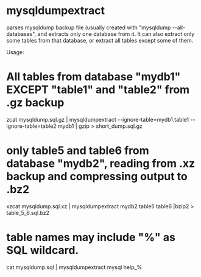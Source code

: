 # mysqldumpextract

parses mysqldump backup file (usually created with "mysqldump --all-databases", and extracts only one database from it.
It can also extract only some tables from that database, or extract all tables except some of them.

Usage:

# All tables from database "mydb1" EXCEPT "table1" and "table2" from .gz backup
zcat mysqldump.sql.gz | mysqldumpextract --ignore-table=mydb1.table1 --ignore-table=table2 mydb1 | gzip > short_dump.sql.gz

# only table5 and table6 from database "mydb2", reading from .xz backup and compressing output to .bz2 
xzcat mysqldump.sql.xz | mysqldumpextract mydb2 table5 table6 |bzip2 > table_5_6.sql.bz2

# table names may include "%" as SQL wildcard.
cat mysqldump.sql | mysqldumpextract mysql help_%
